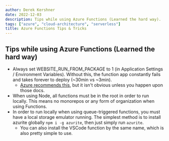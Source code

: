 ```yaml
---
author: Derek Kershner
date: 2022-12-03
description: Tips while using Azure Functions (Learned the hard way).
tags: ["azure", "cloud-architecture", "serverless"]
title: Azure Functions Tips & Tricks
---
```


## Tips while using Azure Functions (Learned the hard way)

-   Always set WEBSITE_RUN_FROM_PACKAGE to 1 (in Application Settings / Environment Variables). Without this, the function app constantly fails and takes forever to deploy (~30min vs ~3min).
    -   [Azure recommends this](https://learn.microsoft.com/en-us/azure/azure-functions/run-functions-from-deployment-package), but it isn't obvious unless you happen upon those docs.
-   When using Node, all functions must be in the root in order to run locally. This means no monorepos or any form of organization when using Functions.
-   In order to run locally when using queue-triggered functions, you must have a local storage emulator running. The simplest method is to install azurite globally `npm i -g azurite`, then just simply run `azurite`.
    -   You can also install the VSCode function by the same name, which is also pretty simple to use.

